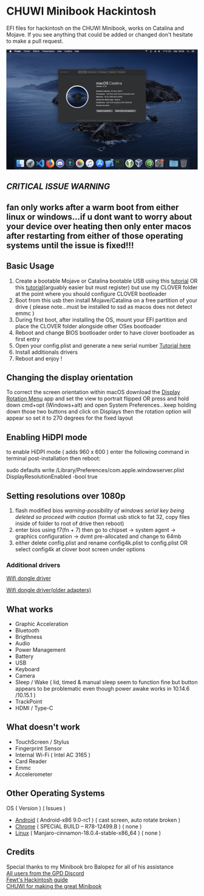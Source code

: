 # CHUWI Minibook Hackintosh

EFI files for hackintosh on the CHUWI Minibook, works on Catalina and Mojave.
If you see anything that could be added or changed don't hesitate to make a pull request.

![Catalina with working Graphics Acceleration](/images/Catalina.jpeg)

## *CRITICAL ISSUE WARNING*
## fan only works after a warm boot from either linux or windows...if u dont want to worry about your device over heating then only enter macos after restarting from either of those operating systems until the issue is fixed!!!

##  Basic Usage

1. Create a bootable Mojave or Catalina bootable USB using this [tutorial](https://internet-install.gitbook.io/macos-internet-install/) OR this [tutorial](https://olarila.com/forum/viewtopic.php?f=50&t=8685)(arguably easier but must register) but use my CLOVER folder at the point where you should configure CLOVER bootloader
2. Boot from this usb then install Mojave/Catalina on a free partition of your drive ( please note...must be installed to ssd as macos does not detect emmc )
3. During first boot, after installing the OS, mount your EFI partition and place the CLOVER folder alongside other OSes bootloader
4. Reboot and change BIOS bootloader order to have clover bootloader as first entry
5. Open your config.plist and generate a new serial number [Tutorial here](https://hackintosher.com/forums/thread/generate-your-own-hackintosh-serial-number-board-serial-number-uuid-mlb-rom-in-clover.306/)
6. Install additionals drivers
7. Reboot and enjoy !


## Changing the display orientation

To correct the screen orientation within macOS download the [Display Rotation Menu](https://www.magesw.com/displayrotation/) app and set the view to portrait flipped OR press and hold down cmd+opt (Windows+alt) and open System Preferences...keep holding down those two buttons and click on Displays then the rotation option will appear so set it to 270 degrees for the fixed layout


## Enabling HiDPI mode

to enable HiDPI mode ( adds 960 x 600 ) enter the following command in terminal post-installation then reboot:

sudo defaults write /Library/Preferences/com.apple.windowserver.plist DisplayResolutionEnabled -bool true


## Setting resolutions over 1080p
1. flash modified bios *warning-possibility of windows serial key being deleted so proceed with caution* (format usb stick to fat 32, copy files inside of folder to root of drive then reboot)
2. enter bios using f7(fn + 7) then go to chipset -> system agent -> graphics configuration -> dvmt pre-allocated and change to 64mb
3. either delete config.plist and rename config4k.plist to config.plist OR select config4k at clover boot screen under options

### Additional drivers

[Wifi dongle driver](https://github.com/chris1111/Wireless-USB-Adapter-Clover)

[Wifi dongle driver(older adapters)](https://github.com/chris1111/Wireless-Ralink-Panel-Utility)

## What works

- Graphic Acceleration
- Bluetooth
- Brigthness
- Audio
- Power Management
- Battery 
- USB
- Keyboard
- Camera
- Sleep / Wake ( lid, timed & manual sleep seem to function fine but button appears to be problematic even though power awake works in 10.14.6 /10.15.1 )
- TrackPoint 
- HDMI / Type-C


## What doesn't work

- TouchScreen / Stylus
- Fingerprint Sensor
- Internal Wi-Fi ( Intel AC 3165 )
- Card Reader
- Emmc
- Accelerometer

## Other Operating Systems

OS ( Version ) ( Issues )
- [Android](https://www.android-x86.org/)    ( Android-x86 9.0-rc1 )                   ( cast screen, auto rotate broken )
- [Chrome](https://arnoldthebat.co.uk/wordpress/) ( SPECIAL BUILD – R78-12499.B )          ( none )
- [Linux](https://manjaro.org/)                   ( Manjaro-cinnamon-18.0.4-stable-x86_64 ) ( none )

## Credits
Special thanks to my Minibook bro Balopez for all of his assistance <br>
[All users from the GPD Discord]() <br>
[Fewt's Hackintosh guide](https://fewt.gitbook.io/laptopguide/) <br>
[CHUWI for making the great Minibook](https://www.chuwi.com/cn/) <br>

